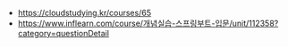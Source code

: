 * https://cloudstudying.kr/courses/65
* https://www.inflearn.com/course/개념실습-스프링부트-입문/unit/112358?category=questionDetail
